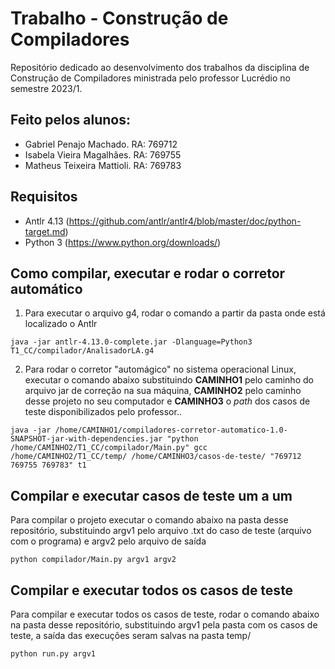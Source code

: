 # Trabalho - Construção de Compiladores

Repositório dedicado ao desenvolvimento dos trabalhos da disciplina de Construção de Compiladores ministrada pelo professor Lucrédio no semestre 2023/1.

## Feito pelos alunos:
 - Gabriel Penajo Machado. RA: 769712
 - Isabela Vieira Magalhães. RA: 769755
 - Matheus Teixeira Mattioli. RA: 769783

## Requisitos
 - Antlr 4.13 (https://github.com/antlr/antlr4/blob/master/doc/python-target.md)
 - Python 3 (https://www.python.org/downloads/)

## Como compilar, executar e rodar o corretor automático

1. Para executar o arquivo g4, rodar o comando a partir da pasta onde está localizado o Antlr
 ```
 java -jar antlr-4.13.0-complete.jar -Dlanguage=Python3 T1_CC/compilador/AnalisadorLA.g4
 ```
 
2. Para rodar o corretor "automágico" no sistema operacional Linux, executar o comando abaixo substituindo **CAMINHO1** pelo caminho do arquivo jar de correção na sua máquina, **CAMINHO2** pelo caminho desse projeto no seu computador e **CAMINHO3** o *path* dos casos de teste disponibilizados pelo professor..
 ```
 java -jar /home/CAMINHO1/compiladores-corretor-automatico-1.0-SNAPSHOT-jar-with-dependencies.jar "python /home/CAMINHO2/T1_CC/compilador/Main.py" gcc /home/CAMINHO2/T1_CC/temp/ /home/CAMINHO3/casos-de-teste/ "769712 769755 769783" t1 
 ```
 
 ## Compilar e executar casos de teste um a um
 
 Para compilar o projeto executar o comando abaixo na pasta desse repositório, substituindo argv1 pelo arquivo .txt do caso de teste (arquivo com o programa) e argv2 pelo arquivo de saída
  ```
 python compilador/Main.py argv1 argv2
  ```

## Compilar e executar todos os casos de teste

Para compilar e executar todos os casos de teste, rodar o comando abaixo na pasta desse repositório, substituindo argv1 pela pasta com os casos de teste, a saída das execuções seram salvas na pasta temp/
  ```
  python run.py argv1
  ```
